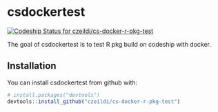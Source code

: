 # csdockertest

[ ![Codeship Status for czeildi/cs-docker-r-pkg-test](https://app.codeship.com/projects/4cdf9a70-7938-0135-21bb-4e0cf8ff365b/status?branch=master)](https://app.codeship.com/projects/244959)

The goal of csdockertest is to test R pkg build on codeship with docker.

## Installation

You can install csdockertest from github with:


``` r
# install.packages("devtools")
devtools::install_github("czeildi/cs-docker-r-pkg-test")
```
